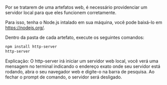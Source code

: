 Por se tratarem de uma artefatos web, é necessário providenciar um servidor local para que eles funcionem corretamente.

Para isso, tenha o Node.js intalado em sua máquina, você pode baixá-lo em https://nodejs.org/. 

Dentro da pasta de cada artefato, execute os seguintes comandos:
```bash
npm install http-server
http-server
```
Explicação: O http-server irá iniciar um servidor web local, você verá uma mensagem no terminal indicando o endereço exato onde seu servidor está rodando, abra o seu navegador web e digite-o na barra de pesquisa. Ao fechar o prompt de comando, o servidor será desligado.